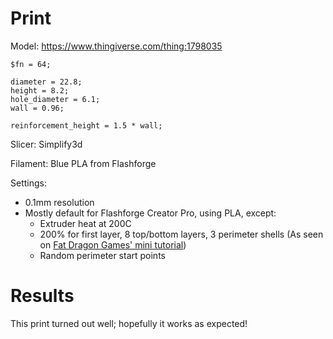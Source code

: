 # Print

Model: https://www.thingiverse.com/thing:1798035

    $fn = 64;

    diameter = 22.8;
    height = 8.2;
    hole_diameter = 6.1;
    wall = 0.96;

    reinforcement_height = 1.5 * wall;

Slicer: Simplify3d

Filament: Blue PLA from Flashforge

Settings:
- 0.1mm resolution
- Mostly default for Flashforge Creator Pro, using PLA, except:
    - Extruder heat at 200C
    - 200% for first layer, 8 top/bottom layers, 3 perimeter shells (As seen on [Fat Dragon Games' mini tutorial](https://www.youtube.com/watch?time_continue=716&v=AqEWl51s9Rw&feature=emb_logo))
    - Random perimeter start points

# Results

This print turned out well; hopefully it works as expected!
